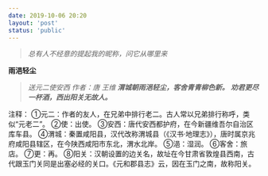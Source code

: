 ```yaml
---
date: 2019-10-06 20:20
layout: 'post'
status: 'public'
---
```




>  *总有人不经意的提起我的昵称，问它从哪里来* 

**雨浥轻尘**
> *送元二使安西*
> *作者：唐 王维*
>***渭城朝雨浥轻尘，客舍青青柳色新。***
>***劝君更尽一杯酒，西出阳关无故人。***

注释：
①元二：作者的友人，在兄弟中排行老二。古人常以兄弟排行称呼，类似“元老二”。
②使：出使。
③安西：唐代安西都护府，在今新疆维吾尔自治区库车县。
④渭城：秦置咸阳县，汉代改称渭城县（《汉书·地理志》），唐时属京兆府咸阳县辖区，在今陕西咸阳市东北，渭水北岸。
⑤浥：湿润。
⑥客舍：旅店。
⑦更：再。
⑧阳关：汉朝设置的边关名，故址在今甘肃省敦煌县西南，古代跟玉门关同是出塞必经的关口。《元和郡县志》云，因在玉门之南，故称阳关。


